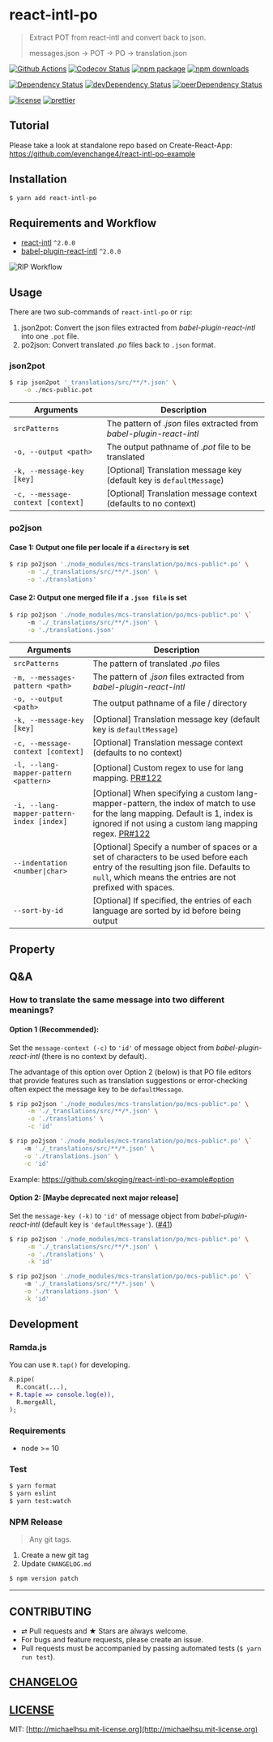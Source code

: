 # react-intl-po

> Extract POT from react-intl and convert back to json.
>
> messages.json → POT → PO → translation.json

[![Github Actions][build-badge]][build]
[![Codecov Status][codecov-badge]][codecov]
[![npm package][npm-badge]][npm]
[![npm downloads][npm-downloads]][npm]

[![Dependency Status][dependency-badge]][dependency]
[![devDependency Status][devdependency-badge]][devdependency]
[![peerDependency Status][peerdependency-badge]][peerdependency]

[![license][license-badge]][license]
[![prettier](https://img.shields.io/badge/styled_with-prettier-ff69b4.svg)](https://github.com/prettier/prettier)

## Tutorial

Please take a look at standalone repo based on Create-React-App: https://github.com/evenchange4/react-intl-po-example

## Installation

```sh
$ yarn add react-intl-po
```

## Requirements and Workflow

- [react-intl](https://github.com/yahoo/react-intl) `^2.0.0`
- [babel-plugin-react-intl](https://github.com/yahoo/babel-plugin-react-intl) `^2.0.0`

![RIP Workflow](./docs/workflow.png)

## Usage

There are two sub-commands of `react-intl-po` or `rip`:

1.  json2pot: Convert the json files extracted from _babel-plugin-react-intl_ into one `.pot` file.
2.  po2json: Convert translated _.po_ files back to `.json` format.

### json2pot

```sh
$ rip json2pot '_translations/src/**/*.json' \
    -o ./mcs-public.pot
```

| **Arguments**                     | **Description**                                                       |
| --------------------------------- | --------------------------------------------------------------------- |
| `srcPatterns`                     | The pattern of _.json_ files extracted from _babel-plugin-react-intl_ |
| `-o, --output <path>`             | The output pathname of _.pot_ file to be translated                   |
| `-k, --message-key [key]`         | [Optional] Translation message key (default key is `defaultMessage`)  |
| `-c, --message-context [context]` | [Optional] Translation message context (defaults to no context)       |

### po2json

#### Case 1: Output one file per locale if a `directory` is set

```sh
$ rip po2json './node_modules/mcs-translation/po/mcs-public*.po' \
     -m './_translations/src/**/*.json' \
     -o './translations'
```

#### Case 2: Output one merged file if a `.json file` is set

```sh
$ rip po2json './node_modules/mcs-translation/po/mcs-public*.po' \`
     -m './_translations/src/**/*.json' \
     -o './translations.json'
```

| **Arguments**                             | **Description**                                                                                                                                                                                                                                   |
| ----------------------------------------- | ------------------------------------------------------------------------------------------------------------------------------------------------------------------------------------------------------------------------------------------------- |
| `srcPatterns`                             | The pattern of translated _.po_ files                                                                                                                                                                                                             |
| `-m, --messages-pattern <path>`           | The pattern of _.json_ files extracted from _babel-plugin-react-intl_                                                                                                                                                                             |
| `-o, --output <path>`                     | The output pathname of a file / directory                                                                                                                                                                                                         |
| `-k, --message-key [key]`                 | [Optional] Translation message key (default key is `defaultMessage`)                                                                                                                                                                              |
| `-c, --message-context [context]`         | [Optional] Translation message context (defaults to no context)                                                                                                                                                                                   |
| `-l, --lang-mapper-pattern <pattern>`     | [Optional] Custom regex to use for lang mapping. [PR#122](https://github.com/evenchange4/react-intl-po/pull/122)                                                                                                                                  |
| `-i, --lang-mapper-pattern-index [index]` | [Optional] When specifying a custom lang-mapper-pattern, the index of match to use for the lang mapping. Default is 1, index is ignored if not using a custom lang mapping regex. [PR#122](https://github.com/evenchange4/react-intl-po/pull/122) |
| `--indentation <number\|char>`            | [Optional] Specify a number of spaces or a set of characters to be used before each entry of the resulting json file. Defaults to `null`, which means the entries are not prefixed with spaces.                                                   |
| `--sort-by-id`                            | [Optional] If specified, the entries of each language are sorted by id before being output                                                                                                                                                        |

## Property

## Q&A

### How to translate the same message into two different meanings?

#### Option 1 (Recommended):

Set the `message-context (-c)` to `'id'` of message object from _babel-plugin-react-intl_ (there is no context by default).

The advantage of this option over Option 2 (below) is that PO file editors that provide features such as translation suggestions or error-checking often expect the message key to be `defaultMessage`.

```sh
$ rip po2json './node_modules/mcs-translation/po/mcs-public*.po' \
     -m './_translations/src/**/*.json' \
     -o './translations' \
     -c 'id'

$ rip po2json './node_modules/mcs-translation/po/mcs-public*.po' \`
    -m './_translations/src/**/*.json' \
    -o './translations.json' \
    -c 'id'
```

Example: https://github.com/skoging/react-intl-po-example#option

#### Option 2: [Maybe deprecated next major release]

Set the `message-key (-k)` to `'id'` of message object from _babel-plugin-react-intl_ (default key is `'defaultMessage'`). ([#41](https://github.com/evenchange4/react-intl-po/pull/41))

```sh
$ rip po2json './node_modules/mcs-translation/po/mcs-public*.po' \
     -m './_translations/src/**/*.json' \
     -o './translations' \
     -k 'id'

$ rip po2json './node_modules/mcs-translation/po/mcs-public*.po' \`
    -m './_translations/src/**/*.json' \
    -o './translations.json' \
    -k 'id'
```

## Development


### Ramda.js

You can use `R.tap()` for developing.

```diff
R.pipe(
  R.concat(...),
+ R.tap(e => console.log(e)),
  R.mergeAll,
);
```

### Requirements

- node >= 10

### Test

```sh
$ yarn format
$ yarn eslint
$ yarn test:watch
```

### NPM Release

> Any git tags.

1.  Create a new git tag
2.  Update `CHANGELOG.md`

```sh
$ npm version patch
```

---

## CONTRIBUTING

- ⇄ Pull requests and ★ Stars are always welcome.
- For bugs and feature requests, please create an issue.
- Pull requests must be accompanied by passing automated tests (`$ yarn run test`).

## [CHANGELOG](CHANGELOG.md)

## [LICENSE](LICENSE)

MIT: [http://michaelhsu.mit-license.org](http://michaelhsu.mit-license.org)

[build-badge]: https://img.shields.io/github/workflow/status/skoging/react-intl-po/Test,%20Build,%20Publish?style=flat-square
[build]: https://github.com/skoging/react-intl-po/actions?query=workflow%3A%22Test%2C+Build%2C+Publish%22
[npm-badge]: https://img.shields.io/npm/v/@skoging/react-intl-po.svg?style=flat-square
[npm]: https://www.npmjs.org/package/@skoging/react-intl-po
[codecov-badge]: https://img.shields.io/codecov/c/github/skoging/react-intl-po.svg?style=flat-square
[codecov]: https://codecov.io/github/skoging/react-intl-po?branch=master
[npm-downloads]: https://img.shields.io/npm/dt/@skoging/react-intl-po.svg?style=flat-square
[license-badge]: https://img.shields.io/npm/l/@skoging/react-intl-po.svg?style=flat-square
[license]: http://michaelhsu.mit-license.org/
[dependency-badge]: https://david-dm.org/skoging/react-intl-po.svg?style=flat-square
[dependency]: https://david-dm.org/skoging/react-intl-po
[devdependency-badge]: https://david-dm.org/skoging/react-intl-po/dev-status.svg?style=flat-square
[devdependency]: https://david-dm.org/skoging/react-intl-po#info=devDependencies
[peerdependency-badge]: https://david-dm.org/skoging/react-intl-po/peer-status.svg?style=flat-square
[peerdependency]: https://david-dm.org/skoging/react-intl-po#info=peerDependencies
